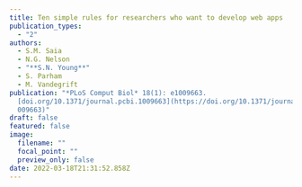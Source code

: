 ```yaml
---
title: Ten simple rules for researchers who want to develop web apps
publication_types:
  - "2"
authors:
  - S.M. Saia
  - N.G. Nelson
  - "**S.N. Young**"
  - S. Parham
  - M. Vandegrift
publication: "*PLoS Comput Biol* 18(1): e1009663.
  [doi.org/10.1371/journal.pcbi.1009663](https://doi.org/10.1371/journal.pcbi.1\
  009663)"
draft: false
featured: false
image:
  filename: ""
  focal_point: ""
  preview_only: false
date: 2022-03-18T21:31:52.858Z
---
```

